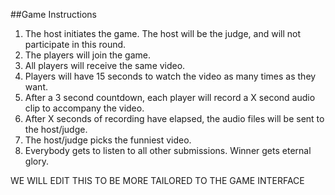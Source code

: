 ##Game Instructions

1. The host initiates the game. The host will be the judge, and will not participate in this round.
2. The players will join the game.
3. All players will receive the same video.
4. Players will have 15 seconds to watch the video as many times as they want.
5. After a 3 second countdown, each player will record a X second audio clip to accompany the video.
6. After X seconds of recording have elapsed, the audio files will be sent to the host/judge.
7. The host/judge picks the funniest video.
8. Everybody gets to listen to all other submissions. Winner gets eternal glory.

WE WILL EDIT THIS TO BE MORE TAILORED TO THE GAME INTERFACE
